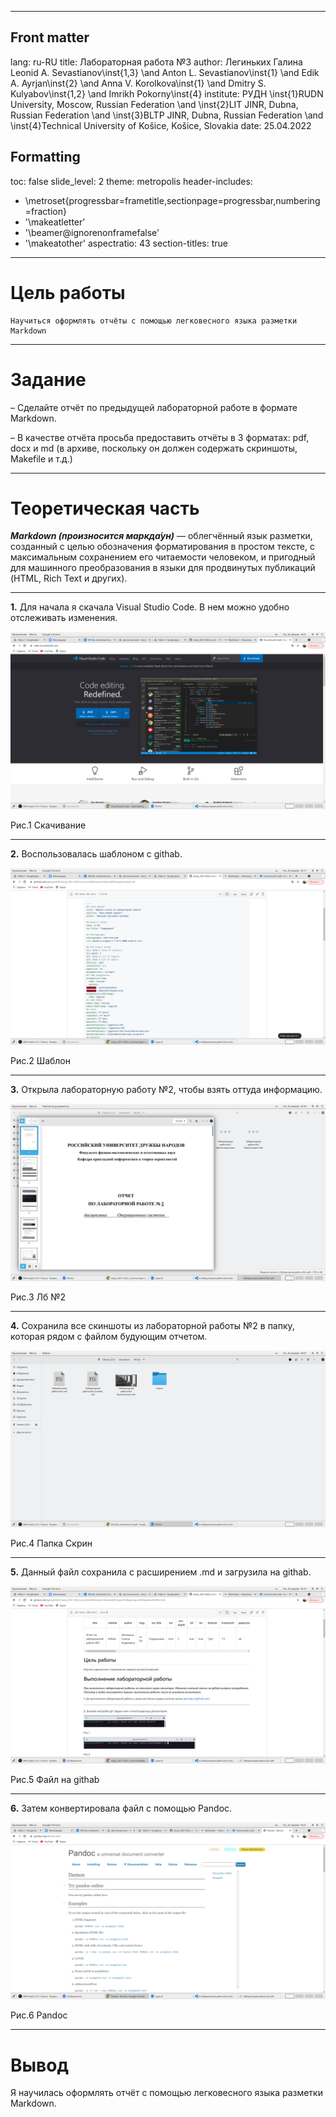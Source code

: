 
---
## Front matter
lang: ru-RU
title: Лабораторная работа №3
author: Легиньких Галина
	Leonid A. Sevastianov\inst{1,3}
	\and
	Anton L. Sevastianov\inst{1}
	\and
	Edik A. Ayrjan\inst{2}
	\and
	Anna V. Korolkova\inst{1}
	\and
	Dmitry S. Kulyabov\inst{1,2}
	\and
	Imrikh Pokorny\inst{4}
institute: РУДН
	\inst{1}RUDN University, Moscow, Russian Federation
	\and
	\inst{2}LIT JINR, Dubna, Russian Federation
	\and
	\inst{3}BLTP JINR, Dubna, Russian Federation
	\and
	\inst{4}Technical University of Košice, Košice, Slovakia
date: 25.04.2022
## Formatting
toc: false
slide_level: 2
theme: metropolis
header-includes: 
 - \metroset{progressbar=frametitle,sectionpage=progressbar,numbering=fraction}
 - '\makeatletter'
 - '\beamer@ignorenonframefalse'
 - '\makeatother'
aspectratio: 43
section-titles: true
---

# Цель работы

    Научиться оформлять отчёты с помощью легковесного языка разметки Markdown

_ _ _

# Задание

– Сделайте отчёт по предыдущей лабораторной работе в формате Markdown.

– В качестве отчёта просьба предоставить отчёты в 3 форматах: pdf, docx и md (в архиве,
поскольку он должен содержать скриншоты, Makefile и т.д.)

_ _ _

# Теоретическая часть

***Markdown (произносится маркда́ун)*** — облегчённый язык разметки, созданный с целью обозначения форматирования в простом тексте, с максимальным сохранением его читаемости человеком, и пригодный для машинного преобразования в языки для продвинутых публикаций (HTML, Rich Text и других).

_ _ _

**1.** Для начала я скачала Visual Studio Code. В нем можно удобно отслеживать изменения.

![Рис.1 Visual Studio Cide](Скрин2/1.png)

Рис.1 Скачивание
_ _ _

**2.** Воспользовалась шаблоном с githab.

![Рис.2 Шаблон](Скрин2/2.png)

Рис.2 Шаблон
_ _ _

**3.** Открыла лабораторную работу №2, чтобы взять оттуда информацию.

![Рис.3 ЛБ](Скрин2/4.png)

Рис.3 Лб №2
 _ _ _

 **4.** Сохранила все скиншоты из лабораторной работы №2 в папку, которая рядом с файлом будующим отчетом.

 ![Рис.4 Скрины](Скрин2/3.png)

Рис.4 Папка Скрин
 _ _ _

 **5.** Данный файл сохранила с расширением .md и загрузила на githab.
 
 ![Рис.5](Скрин2/5.png)

Рис.5 Файл на githab
 _ _ _

 **6.** Затем конвертировала файл с помощью Pandoc.

 ![Рис.6 Pandoc](Скрин2/6.png)

Рис.6 Pandoc
 _ _ _

 # Вывод

 Я научилась оформлять отчёт с помощью легковесного языка разметки Markdown.

 